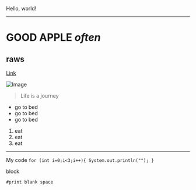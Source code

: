 Hello, world!
***
# GOOD  **APPLE**  *often* 
## raws
[Link](http://google.com)

![Image](https://avatars.githubusercontent.com/u/10639145?s=280&v=4)


> Life is a journey
* go to bed    
* go to bed
* go to bed
1) eat
2) eat
3) eat

---
My code
`for (int i=0;i<3;i++){
System.out.println("");
}`

block
```
#print blank space
```
